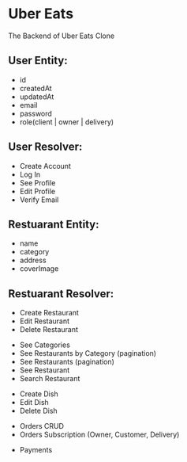 # Uber Eats

The Backend of Uber Eats Clone

## User Entity:

- id
- createdAt
- updatedAt
- email
- password
- role(client | owner | delivery)

## User Resolver:

- Create Account
- Log In
- See Profile
- Edit Profile
- Verify Email

## Restuarant Entity:

- name
- category
- address
- coverImage

## Restuarant Resolver:

- Create Restaurant
- Edit Restaurant
- Delete Restaurant

* See Categories
* See Restaurants by Category (pagination)
* See Restaurants (pagination)
* See Restaurant
* Search Restaurant

- Create Dish
- Edit Dish
- Delete Dish

* Orders CRUD
* Orders Subscription (Owner, Customer, Delivery)

- Payments
